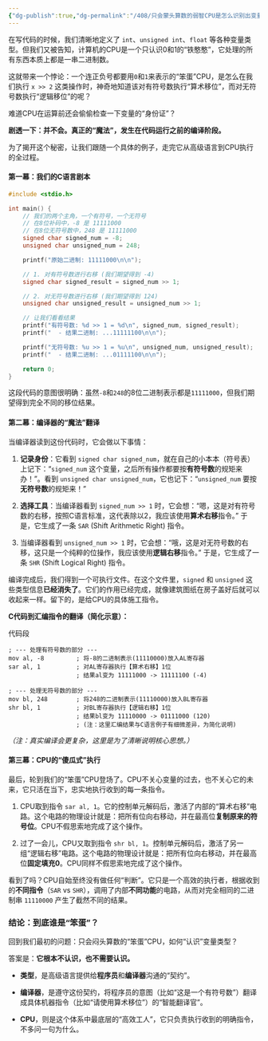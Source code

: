 ```yaml
---
{"dg-publish":true,"dg-permalink":"/408/只会蒙头算数的弱智CPU是怎么识别出变量类型的呢🤔","permalink":"/408/只会蒙头算数的弱智CPU是怎么识别出变量类型的呢🤔/"}
---
```



在写代码的时候，我们清晰地定义了 `int`、`unsigned int`、`float` 等各种变量类型。但我们又被告知，计算机的CPU是一个只认识0和1的“铁憨憨”，它处理的所有东西本质上都是一串二进制数。

这就带来一个悖论：一个连正负号都要用`0`和`1`来表示的“笨蛋”CPU，是怎么在我们执行 `x >> 2` 这类操作时，神奇地知道该对有符号数执行“算术移位”，而对无符号数执行“逻辑移位”的呢？

难道CPU在运算前还会偷偷检查一下变量的“身份证”？

**剧透一下：并不会。真正的“魔法”，发生在代码运行之前的编译阶段。**

为了揭开这个秘密，让我们跟随一个具体的例子，走完它从高级语言到CPU执行的全过程。

#### **第一幕：我们的C语言剧本**

```c
#include <stdio.h>

int main() {
    // 我们的两个主角，一个有符号，一个无符号
    // 在8位补码中，-8 是 11111000
    // 在8位无符号数中，248 是 11111000
    signed char signed_num = -8;
    unsigned char unsigned_num = 248;

    printf("原始二进制: 11111000\n\n");

    // 1. 对有符号数进行右移 (我们期望得到 -4)
    signed char signed_result = signed_num >> 1;

    // 2. 对无符号数进行右移 (我们期望得到 124)
    unsigned char unsigned_result = unsigned_num >> 1;

    // 让我们看看结果
    printf("有符号数: %d >> 1 = %d\n", signed_num, signed_result);
    printf("  - 结果二进制: ...11111100\n\n");

    printf("无符号数: %u >> 1 = %u\n", unsigned_num, unsigned_result);
    printf("  - 结果二进制: ...01111100\n\n");

    return 0;
}
```

这段代码的意图很明确：虽然`-8`和`248`的8位二进制表示都是`11111000`，但我们期望得到完全不同的移位结果。

#### **第二幕：编译器的“魔法”翻译**

当编译器读到这份代码时，它会做以下事情：

1. **记录身份**：它看到 `signed char signed_num`，就在自己的小本本（符号表）上记下：“`signed_num` 这个变量，之后所有操作都要按**有符号数**的规矩来办！”。看到 `unsigned char unsigned_num`，它也记下：“`unsigned_num` 要按**无符号数**的规矩来！”
    
2. **选择工具**：当编译器看到 `signed_num >> 1` 时，它会想：“嗯，这是对有符号数的右移，按照C语言标准，这代表除以2，我应该使用**算术右移**指令。” 于是，它生成了一条 `SAR` (Shift Arithmetic Right) 指令。
    
3. 当编译器看到 `unsigned_num >> 1` 时，它会想：“哦，这是对无符号数的右移，这只是一个纯粹的位操作，我应该使用**逻辑右移**指令。” 于是，它生成了一条 `SHR` (Shift Logical Right) 指令。
    

编译完成后，我们得到一个可执行文件。在这个文件里，`signed` 和 `unsigned` 这些类型信息**已经消失了**。它们的作用已经完成，就像建筑图纸在房子盖好后就可以收起来一样。留下的，是给CPU的具体施工指令。

**C代码到汇编指令的翻译（简化示意）：**

代码段

```
; --- 处理有符号数的部分 ---
mov al, -8         ; 将-8的二进制表示(11110000)放入AL寄存器
sar al, 1          ; 对AL寄存器执行【算术右移】1位
                   ; 结果al变为 11111000 -> 11111100 (-4)

; --- 处理无符号数的部分 ---
mov bl, 248        ; 将248的二进制表示(11110000)放入BL寄存器
shr bl, 1          ; 对BL寄存器执行【逻辑右移】1位
                   ; 结果bl变为 11110000 -> 01111000 (120)  
                   ; (注：这里汇编结果与C语言例子有细微差异，为简化说明)
```

_（注：真实编译会更复杂，这里是为了清晰说明核心思想。）_

#### **第三幕：CPU的“傻瓜式”执行**

最后，轮到我们的“笨蛋”CPU登场了。CPU不关心变量的过去，也不关心它的未来，它只活在当下，忠实地执行收到的每一条指令。

1. CPU取到指令 `sar al, 1`。它的控制单元解码后，激活了内部的“算术右移”电路。这个电路的物理设计就是：把所有位向右移动，并在最高位**复制原来的符号位**。CPU不假思索地完成了这个操作。
    
2. 过了一会儿，CPU又取到指令 `shr bl, 1`。控制单元解码后，激活了另一组“逻辑右移”电路。这个电路的物理设计就是：把所有位向右移动，并在最高位**固定填充0**。CPU同样不假思索地完成了这个操作。
    

看到了吗？CPU自始至终没有做任何“判断”。它只是一个高效的执行者，根据收到的**不同指令**（`SAR` vs `SHR`），调用了内部**不同功能**的电路，从而对完全相同的二进制串 `11110000` 产生了截然不同的结果。

### **结论：到底谁是“笨蛋”？**

回到我们最初的问题：只会闷头算数的“笨蛋”CPU，如何“认识”变量类型？

答案是：**它根本不认识，也不需要认识。**

- **类型**，是高级语言提供给**程序员**和**编译器**沟通的“契约”。
    
- **编译器**，是遵守这份契约，将程序员的意图（比如“这是一个有符号数”）翻译成具体机器指令（比如“请使用算术移位”）的“智能翻译官”。
    
- **CPU**，则是这个体系中最底层的“高效工人”，它只负责执行收到的明确指令，不多问一句为什么。
    
